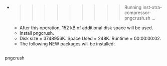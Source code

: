 * >>>>>>>>> Running inst-xtra-compressor-pngcrush.sh ...
  * After this operation, 152 kB of additional disk space will be used.
  * Install pngcrush.
  * Disk size = 3748956K. Space Used = 248K. Runtime = 00:00:00:02.
  * The following NEW packages will be installed:
  ```bash
pngcrush
  ```
